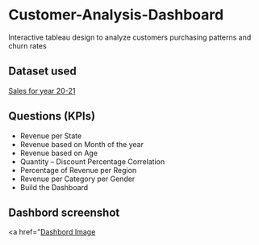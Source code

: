 # Customer-Analysis-Dashboard
Interactive tableau design to analyze customers purchasing patterns and churn rates
## Dataset used
<a href="https://github.com/geniusdude1012/Customer-Analysis-Dashboard/blob/main/compressed_data.csv.gz">Sales for year 20-21</a>
## Questions (KPIs)
- Revenue per State
- Revenue based on Month of the year
- Revenue based on Age
- Quantity – Discount Percentage Correlation
- Percentage of Revenue per Region
- Revenue per Category per Gender
- Build the Dashboard
## Dashbord screenshot
<a href="<a href="https://github.com/geniusdude1012/Customer-Analysis-Dashboard/blob/main/compressed_data.csv.gz">Dashbord Image</a>
